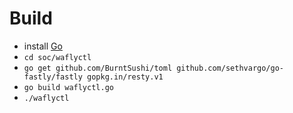 #  Build
 - install [Go](https://golang.org/doc/install)
 - `cd soc/waflyctl`
 - `go get github.com/BurntSushi/toml github.com/sethvargo/go-fastly/fastly gopkg.in/resty.v1`
 - `go build waflyctl.go`
 - `./waflyctl`
